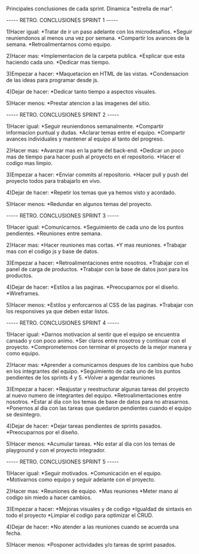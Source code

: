 Principales conclusiones de cada sprint.
Dinamica "estrella de mar".


----- RETRO. CONCLUSIONES SPRINT 1 -----


1)Hacer igual:
*Tratar de ir un paso adelante con los microdesafios.
*Seguir reuniendonos al menos una vez por semana.
*Compartir los avances de la semana.
*Retroalimentarnos como equipo.

2)Hacer mas:
*Implementacion de la carpeta publica.
*Explicar que esta haciendo cada uno.
*Dedicar mas tiempo.

3)Empezar a hacer:
*Maquetacion en HTML de las vistas.
*Condensacion de las ideas para programar desde js.

4)Dejar de hacer:
*Dedicar tanto tiempo a aspectos visuales.

5)Hacer menos:
*Prestar atencion a las imagenes del sitio.


----- RETRO. CONCLUSIONES SPRINT 2 -----


1)Hacer igual:
*Seguir reuniendonos semanalmente.
*Compartir informacion puntual y dudas.
*Aclarar temas entre el equipo.
*Compartir avances individuales y mantener al equipo al tanto del progreso.

2)Hacer mas:
*Avanzar mas en la parte del back-end.
*Dedicar un poco mas de tiempo para hacer push al proyecto en el repositorio.
*Hacer el codigo mas limpio.

3)Empezar a hacer:
*Enviar commits al repositorio.
*Hacer pull y push del proyecto todos para trabajarlo en vivo.

4)Dejar de hacer:
*Repetir los temas que ya hemos visto y acordado.

5)Hacer menos:
*Redundar en algunos temas del proyecto.


----- RETRO. CONCLUSIONES SPRINT 3 -----


1)Hacer igual:
*Comunicarnos.
*Seguimiento de cada uno de los puntos pendientes.
*Reuniones entre semana.

2)Hacer mas:
*Hacer reuniones mas cortas.
*Y mas reuniones.
*Trabajar mas con el codigo js y base de datos.

3)Empezar a hacer:
*Retroalimentaciones entre nosotros.
*Trabajar con el panel de carga de productos.
*Trabajar con la base de datos json para los productos.

4)Dejar de hacer:
*Estilos a las paginas.
*Preocuparnos por el diseño.
*Wireframes.

5)Hacer menos:
*Estilos y enforcarnos al CSS de las paginas.
*Trabajar con los responsives ya que deben estar listos.


----- RETRO. CONCLUSIONES SPRINT 4 -----


1)Hacer igual:
*Darnos motivacion al sentir que el equipo se encuentra cansado y con poco animo.
*Ser claros entre nosotros y continuar con el proyecto.
*Comprometernos con terminar el proyecto de la mejor manera y como equipo.

2)Hacer mas:
*Aprender a comunicarnos despues de los cambios que hubo en los integrantes del equipo.
*Seguimiento de cada uno de los puntos pendientes de los sprints 4 y 5.
*Volver a agendar reuniones

3)Empezar a hacer:
*Reajustar y reestructurar algunas tareas del proyecto al nuevo numero de integrantes del equipo.
*Retroalimentaciones entre nosotros.
*Estar al dia con los temas de base de datos para no atrasarnos.
*Ponernos al dia con las tareas que quedaron pendientes cuando el equipo se desintegro.

4)Dejar de hacer:
*Dejar tareas pendientes de sprints pasados.
*Preocuparnos por el diseño.

5)Hacer menos:
*Acumular tareas.
*No estar al dia con los temas de playground y con el proyecto integrador.


----- RETRO. CONCLUSIONES SPRINT 5 -----


1)Hacer igual:
*Seguir motivados.
*Comunicación en el equipo.
*Motivarnos como equipo y seguir adelante con el proyecto.

2)Hacer mas:
*Reuniones de equipo.
*Mas reuniones
*Meter mano al codigo sin miedo a hacer cambios.

3)Empezar a hacer:
*Mejoras visuales y de codigo
*Igualdad de sintaxis en todo el proyecto
*Limpiar el codigo para optimizar el CRUD.

4)Dejar de hacer:
*No atender a las reuniones cuando se acuerda una fecha.

5)Hacer menos:
*Posponer actividades y/o tareas de sprint pasados.
